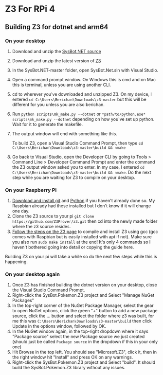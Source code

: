 # Z3 For RPi 4

## Building Z3 for dotnet and arm64

### On your desktop

1. Download and unzip the [SysBot.NET source](https://github.com/kwsch/SysBot.NET/archive/master.zip)
1. Download and unzip the latest version of [Z3](https://github.com/Z3Prover/z3/archive/master.zip)
1. In the SysBot.NET-master folder, open SysBot.Net.sln with Visual Studio.
1. Open a command prompt window. On Windows this is cmd and on Mac this is terminal, unless you are using another CLI.
1. cd to wherever you've downloaded and unzipped Z3. On my device, I entered `cd C:\Users\Berichan\Downloads\z3-master` but this will be different for you unless you are also berichan.
1. Run `python scripts\mk_make.py --dotnet` or `*path/to/python.exe* scripts\mk_make.py --dotnet` depending on how you've set up python. Wait for it to generate the makefile.
1. The output window will end with something like this.

    To build Z3, open a Visual Studio Command Prompt, then type `cd C:\Users\Berichan\Downloads\z3-master\build && nmake`

1. Go back to Visual Studio, open the Developer CLI by going to Tools > Command Line > Developer Command Prompt and enter the command the Z3 output window asked you to enter. In my case, I entered `cd C:\Users\Berichan\Downloads\z3-master\build && nmake`. Do the next step while you are waiting for Z3 to compile on your desktop.
  
### On your Raspberry Pi

1. [Download and install git](https://linuxize.com/post/how-to-install-git-on-raspberry-pi/) and [Python](https://projects.raspberrypi.org/en/projects/generic-python-install-python3#linux) if you haven't already done so. My Raspbian already had these installed but I don't know if it will change one day.
1. Clone the Z3 source to your pi `git clone https://github.com/Z3Prover/z3.git` then cd into the newly made folder where the z3 source resides.
1. [Follow the steps on the Z3 page](https://github.com/Z3Prover/z3#building-z3-using-make-and-gccclang) to compile and install Z3 using gcc (gcc comes with Raspbian but is easily installed with apt if not). Make sure you also run `sudo make install` at the end! It's only 4 commands so I haven't bothered going into detail or copying the guide here.

Building Z3 on your pi will take a while so do the next few steps while this is happening.

### On your desktop again

1. Once Z3 has finished building the dotnet version on your desktop, close the Visual Studio Command Prompt.
1. Right-click the SysBot.Pokemon.Z3 project and Select "Manage NuGet Packages"
1. In the top-right corner of the NuGet Package Manager, select the gear to open NuGet options, click the green "+" button to add a new package source, click the ... button and select the folder where z3 was built, for me this was `C:\Users\Berichan\Downloads\z3-master\build` then click Update in the options window, followed by OK.
1. In the NuGet window again, in the top-right dropdown where it says "Package source" select the new Package source we just created (should just be called `Package source` in the dropdown if this in your only one)
1. Hit Browse in the top left. You should see "Microsoft.Z3", click it, then in the right window hit "Install" and press OK on any warnings.
1. Right-click the SysBot.Pokemon.Z3 project and Select "build". It should build the SysBot.Pokemon.Z3 library without any issues.
